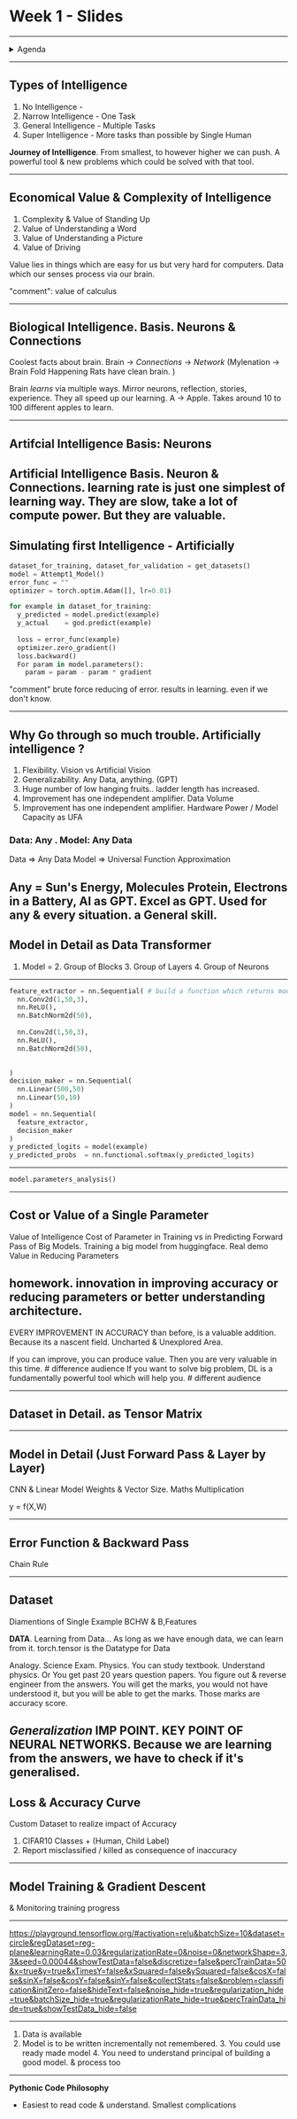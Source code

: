# Week 1 - Slides
---
<details>
  <summary>Agenda</summary>

## Agenda

### Agenda - Week 1
1. Learn "Simplified Neural Network", end to end
2. Class Problem: Image classification on Simple Data (mnist)
3. Assignment Problem: Image classification on bit more Complex Data (cifar10)
4. Class Ranking: Kaggle Leaderboard & Huggingface Leaderboard

### Agenda - Week 2
1. Learn "Neural Network", end to end. parametric experiments & experiment tracking
2. Class Problem: Image classification on Bit more Complex Data (cifar10)
3. Assignment Problem: Image classification accuracy on Complex Data (imagenet-100 & 1k). Just attempting
4. Assignment Problem: Push accuracy of CIFAR10 / Innovate on. with parametric experiments

### Agenda - Week 3
1. In Class attempting: imagenet 100 & 1k & attempting innovate
    3. Experiment via training_script. arg parser
    4. One batch & time to overfit num_classes batch
2. Building testing functions for essential functions. mastery of shape & kernel sizes,out_size calculation. neurons
3. Class Problem: Image Classification on 1k
4. Existing architectures, CNNs & their principals

### Agenda - Week 4 
1. Transfer Learning
3. Learning Rate Policies, Activation Functions etc. Hyper-parameter optimization (cifar10 & imgnet 100)
2. Experiment via yaml config
3. Comming Next: LLM or Classification -> Segmentation -> Others

</details>

---

## Types of Intelligence
1. No Intelligence      - 
1. Narrow Intelligence  - One Task
1. General Intelligence - Multiple Tasks
1. Super Intelligence   - More tasks than possible by Single Human

**Journey of Intelligence**. From smallest, to however higher we can push. 
A powerful tool & new problems which could be solved with that tool. 


---

## Economical Value & Complexity of Intelligence
1. Complexity & Value of Standing Up
2. Value of Understanding a Word
3. Value of Understanding a Picture
4. Value of Driving

Value lies in things which are easy for us but very hard for computers. Data which our senses process via our brain.

"comment": value of calculus

---
## Biological Intelligence. Basis. Neurons & Connections

Coolest facts about brain. 
Brain -> *Connections* -> *Network*
(Mylenation -> Brain Fold Happening
Rats have clean brain. )

Brain *learns* via multiple ways. Mirror neurons, reflection, stories, experience. They all speed up our learning. 
A -> Apple. Takes around 10 to 100 different apples to learn. 


---
## Artifcial Intelligence Basis: Neurons
Artificial Intelligence Basis. Neuron & Connections. learning rate is just one simplest of learning way. 
They are slow, take a lot of compute power. But they are valuable. 
---
## Simulating first Intelligence - Artificially

```python
dataset_for_training, dataset_for_validation = get_datasets()
model = Attempt1_Model()
error_func = ""
optimizer = torch.optim.Adam([], lr=0.01)

for example in dataset_for_training:
  y_predicted = model.predict(example)
  y_actual    = god.predict(example)
  
  loss = error_func(example)
  optimizer.zero_gradient()
  loss.backward()
  For param in model.parameters():
    param = param - param * gradient
```

"comment" brute force reducing of error. results in learning. even if we don't know.

---
## Why Go through so much trouble. Artificially intelligence ?

1. Flexibility. Vision vs Artificial Vision
2. Generalizability. Any Data, anything. (GPT)
4. Huge number of low hanging fruits.. ladder length has increased. 
3. Improvement has one independent amplifier. Data Volume
4. Improvement has one independent amplifier. Hardware Power / Model Capacity as UFA


### Data: Any . Model: Any Data
Data => Any Data
Model => Universal Function Approximation

Any = Sun's Energy, Molecules Protein, Electrons in a Battery, 
AI as GPT. 
Excel as GPT. Used for any & every situation. a General skill. 
---


## **Model in Detail as Data Transformer**
1. Model = 
    2. Group of Blocks
    3. Group of Layers
    4. Group of Neurons
 
----
```python
feature_extractor = nn.Sequential( # build a function which returns model built from list of channels.
  nn.Conv2d(1,50,3),
  nn.ReLU(),
  nn.BatchNorm2d(50),
  
  nn.Conv2d(1,50,3),
  nn.ReLU(),
  nn.BatchNorm2d(50),
  

)
decision_maker = nn.Sequential(
  nn.Linear(500,50)
  nn.Linear(50,10)
)
model = nn.Sequential(
  feature_extractor,
  decision_maker
)
y_predicted_logits = model(example)
y_predicted_probs  = nn.functional.softmax(y_predicted_logits)

```

---
```python
model.parameters_analysis()
```

---
## Cost or Value of a Single Parameter
Value of Intelligence
Cost of Parameter in Training vs in Predicting
Forward Pass of Big Models. Training a big model from huggingface. Real demo
Value in Reducing Parameters



<comment> homework. innovation in improving accuracy or reducing parameters or better understanding architecture.
---
EVERY IMPROVEMENT IN ACCURACY than before, is a valuable addition.
Because its a nascent field. Uncharted & Unexplored Area. 

If you can improve, you can produce value. Then you are very valuable in this time. # difference audience
If you want to solve big problem, DL is a fundamentally powerful tool which will help you. # different audience

---
## **Dataset** in Detail. as Tensor Matrix

---
## **Model in Detail** (Just Forward Pass & Layer by Layer)
CNN & Linear Model
Weights & Vector Size. Maths Multiplication

y = f(X,W)

---

## **Error Function & Backward Pass**

Chain Rule

---
## **Dataset**
Diamentions of Single Example
BCHW & B,Features

**DATA**. Learning from Data... As long as we have enough data, we can learn from it. 
torch.tensor is the Datatype for Data

Analogy. 
Science Exam. Physics. 
You can study textbook. Understand physics. Or
You get past 20 years question papers. You figure out & reverse engineer from the answers. You will get the marks, you would not have understood it, but you will be able to get the marks. 
Those marks are accuracy score. 

*Generalization* IMP POINT. KEY POINT OF NEURAL NETWORKS. Because we are learning from the answers, we have to check if it's generalised. 
---

## **Loss & Accuracy Curve**
Custom Dataset to realize impact of Accuracy
1. CIFAR10 Classes + (Human, Child Label)
2. Report misclassified / killed as consequence of inaccuracy

---
## **Model Training & Gradient Descent**
& Monitoring training progress

---

https://playground.tensorflow.org/#activation=relu&batchSize=10&dataset=circle&regDataset=reg-plane&learningRate=0.03&regularizationRate=0&noise=0&networkShape=3,3&seed=0.00044&showTestData=false&discretize=false&percTrainData=50&x=true&y=true&xTimesY=false&xSquared=false&ySquared=false&cosX=false&sinX=false&cosY=false&sinY=false&collectStats=false&problem=classification&initZero=false&hideText=false&noise_hide=true&regularization_hide=true&batchSize_hide=true&regularizationRate_hide=true&percTrainData_hide=true&showTestData_hide=false

---
1. Data is available
2. Model is to be written incrementally not remembered. 
    3. You could use ready made model
   4. You need to understand principal of building a good model. & process too

---
**Pythonic Code Philosophy**
- Easiest to read code & understand. Smallest complications